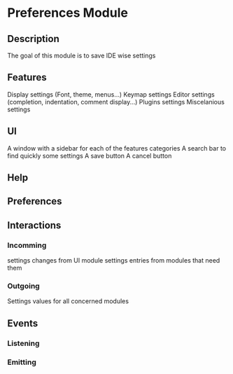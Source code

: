 # **Preferences Module**

## **Description**
The goal of this module is to save IDE wise settings

## **Features**
Display settings (Font, theme, menus...)
Keymap settings
Editor settings (completion, indentation, comment display...)
Plugins settings
Miscelanious settings

## **UI**
A window with a sidebar for each of the features categories
A search bar to find quickly some settings
A save button
A cancel button

## **Help**

## **Preferences**

## **Interactions**

### Incomming
settings changes from UI module
settings entries from modules that need them

### Outgoing
Settings values for all concerned modules

## **Events**

### Listening

### Emitting